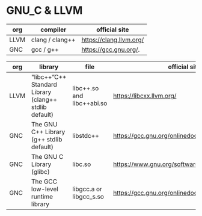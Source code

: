 # GNU_C & LLVM

|  org | compiler  |  official site |
|----|----|----|
LLVM | clang / clang++ | https://clang.llvm.org/
GNC | gcc / g++ | https://gcc.gnu.org/. |

| org |   library   | file | official site|
|----|----|----|----|
LLVM | "libc++”C++ Standard Library (clang++ stdlib default) | libc++.so and libc++abi.so |	https://libcxx.llvm.org/
GNC | The GNU C++ Library (g++ stdlib default) | libstdc++ | https://gcc.gnu.org/onlinedocs/libstdc++/
GNC | The GNU C Library (glibc) | libc.so | https://www.gnu.org/software/libc/
GNC | The GCC low-level runtime library | libgcc.a or libgcc_s.so | https://gcc.gnu.org/onlinedocs/gccint/Libgcc.html